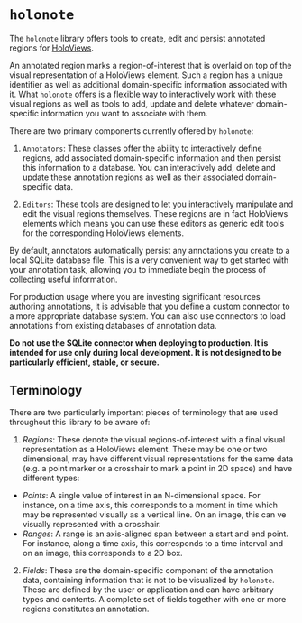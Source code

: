 # `holonote`

The `holonote` library offers tools to create, edit and persist
annotated regions for [HoloViews](https://holoviews.org/).

An annotated region marks a region-of-interest that is overlaid on top
of the visual representation of a HoloViews element. Such a region has a
unique identifier as well as additional domain-specific information
associated with it. What `holonote` offers is a flexible way to
interactively work with these visual regions as well as tools to add,
update and delete whatever domain-specific information you want to
associate with them.

There are two primary components currently offered by `holonote`:

1. `Annotators`: These classes offer the ability to interactively define
regions, add associated domain-specific information and then persist
this information to a database. You can interactively add, delete and
update these annotation regions as well as their associated
domain-specific data.

2. `Editors`: These tools are designed to let you interactively
manipulate and edit the visual regions themselves. These regions are in
fact HoloViews elements which means you can use these editors as
generic edit tools for the corresponding HoloViews elements.

By default, annotators automatically persist any annotations you create
to a local SQLite database file. This is a very convenient way to get
started with your annotation task, allowing you to immediate begin the
process of collecting useful information.

For production usage where you are investing significant resources
authoring annotations, it is advisable that you define a custom
connector to a more appropriate database system. You can also use
connectors to load annotations from existing databases of annotation
data.

**Do not use the SQLite connector when deploying to production. It is
  intended for use only during local development. It is not designed to
  be particularly efficient, stable, or secure.**

## Terminology

There are two particularly important pieces of terminology that are used
throughout this library to be aware of:

1. *Regions*: These denote the visual regions-of-interest with a final
visual representation as a HoloViews element. These may be one or two
dimensional, may have different visual representations for the same data
(e.g. a point marker or a crosshair to mark a point in 2D space) and
have different types:

  - *Points*: A single value of interest in an N-dimensional space. For
     instance, on a time axis, this corresponds to a moment in time
     which may be represented visually as a vertical line. On an image,
     this can ve visually represented with a crosshair.
  - *Ranges*: A range is an axis-aligned span between a start and end
     point. For instance, along a time axis, this corresponds to a time interval and
     on an image, this corresponds to a 2D box.

2. *Fields*: These are the domain-specific component of the annotation
data, containing information that is not to be visualized by
`holonote`. These are defined by the user or application and can have
arbitrary types and contents. A complete set of fields together with one
or more regions constitutes an annotation.